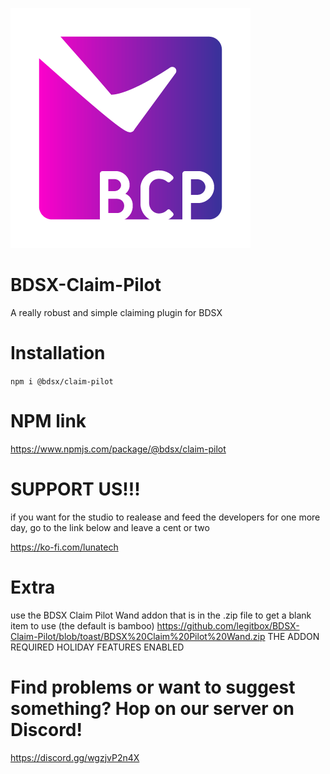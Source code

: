 ![(https://github.com/legitbox/BDSX-Claim-Pilot/blob/main/BCPicon.png?raw=true)](https://github.com/legitbox/BDSX-Claim-Pilot/blob/toast/BCPicon.png?raw=true)
# BDSX-Claim-Pilot
A really robust and simple claiming plugin for BDSX

# Installation
```npm i @bdsx/claim-pilot```

# NPM link
https://www.npmjs.com/package/@bdsx/claim-pilot

# SUPPORT US!!!
if you want for the studio to realease and feed the developers for one more day, go to the link below and leave a cent or two

https://ko-fi.com/lunatech

# Extra
use the BDSX Claim Pilot Wand addon that is in the .zip file to get a blank item to use (the default is bamboo)
https://github.com/legitbox/BDSX-Claim-Pilot/blob/toast/BDSX%20Claim%20Pilot%20Wand.zip
THE ADDON REQUIRED HOLIDAY FEATURES ENABLED

# Find problems or want to suggest something? Hop on our server on Discord!
https://discord.gg/wgzjvP2n4X
